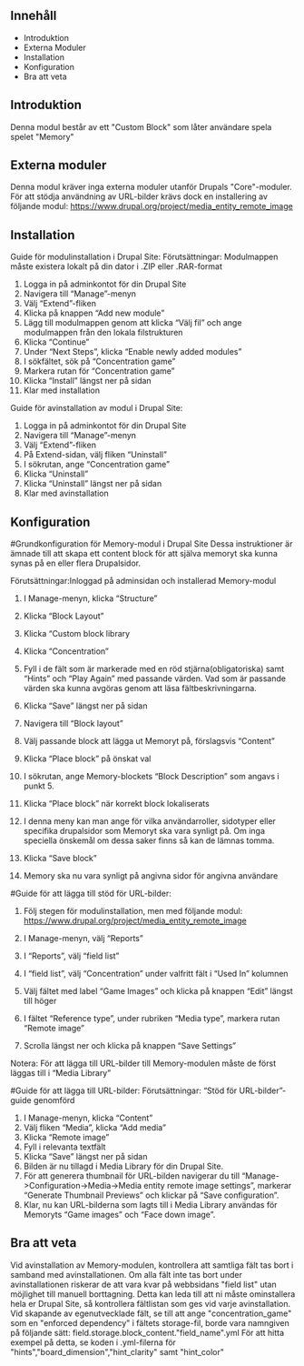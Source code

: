 ## Innehåll

 * Introduktion
 * Externa Moduler
 * Installation
 * Konfiguration
 * Bra att veta

## Introduktion

Denna modul består av ett "Custom Block" som låter användare spela spelet "Memory"

## Externa moduler

Denna modul kräver inga externa moduler utanför Drupals "Core"-moduler.
För att stödja användning av URL-bilder krävs dock en installering av följande modul: https://www.drupal.org/project/media_entity_remote_image

## Installation

Guide för modulinstallation i Drupal Site:
Förutsättningar: Modulmappen måste existera lokalt på din dator i .ZIP eller .RAR-format
1. Logga in på adminkontot för din Drupal Site
2. Navigera till “Manage”-menyn
3. Välj “Extend”-fliken
4. Klicka på knappen “Add new module”
5. Lägg till modulmappen genom att klicka “Välj fil” och ange modulmappen från den lokala filstrukturen
6. Klicka “Continue”
7. Under “Next Steps”, klicka “Enable newly added modules”
8. I sökfältet, sök på “Concentration game”
9. Markera rutan för “Concentration game” 
10. Klicka “Install” längst ner på sidan
11. Klar med installation

Guide för avinstallation av modul i Drupal Site:
1. Logga in på adminkontot för din Drupal Site
2. Navigera till “Manage”-menyn
3. Välj “Extend”-fliken
4. På Extend-sidan, välj fliken “Uninstall”
5. I sökrutan, ange “Concentration game”
6. Klicka “Uninstall”
7. Klicka “Uninstall” längst ner på sidan
8. Klar med avinstallation

## Konfiguration

#Grundkonfiguration för Memory-modul i Drupal Site
Dessa instruktioner är ämnade till att skapa ett content block för att själva memoryt ska kunna synas på en eller flera Drupalsidor.

Förutsättningar:Inloggad på adminsidan och installerad Memory-modul
 
1. I Manage-menyn, klicka “Structure”

2. Klicka “Block Layout”

3. Klicka “Custom block library

4. Klicka “Concentration”

5. Fyll i de fält som är markerade med en röd stjärna(obligatoriska) samt “Hints” och “Play Again” med passande värden. 
   Vad som är passande värden ska kunna avgöras genom att läsa fältbeskrivningarna.

6. Klicka “Save” längst ner på sidan

7. Navigera till “Block layout”

8. Välj passande block att lägga ut Memoryt på, förslagsvis “Content”

9. Klicka “Place block” på önskat val

9. I sökrutan, ange Memory-blockets “Block Description” som angavs i punkt 5.

10. Klicka “Place block” när korrekt block lokaliserats

11. I denna meny kan man ange för vilka användarroller, sidotyper eller specifika drupalsidor som Memoryt ska vara synligt på. Om inga speciella önskemål om dessa         saker finns så kan de lämnas tomma. 

12. Klicka “Save block”

13. Memory ska nu vara synligt på angivna sidor för angivna användare



#Guide för att lägga till stöd för URL-bilder: 
1. Följ stegen för modulinstallation, men med följande modul:
https://www.drupal.org/project/media_entity_remote_image

2. I Manage-menyn, välj “Reports”
3. I “Reports”, välj “field list”
4. I “field list”, välj “Concentration” under valfritt fält i “Used In” kolumnen
5. Välj fältet med label “Game Images” och klicka på knappen “Edit” längst till höger
6. I fältet “Reference type”, under rubriken “Media type”, markera rutan “Remote image”
7. Scrolla längst ner och klicka på knappen “Save Settings”

Notera: För att lägga till URL-bilder till Memory-modulen måste de först läggas till i “Media Library”



#Guide för att lägga till URL-bilder:
Förutsättningar: “Stöd för URL-bilder”-guide genomförd

1. I Manage-menyn, klicka “Content”
2. Välj fliken “Media”, klicka “Add media”
3. Klicka “Remote image”
4. Fyll i relevanta textfält
5. Klicka “Save” längst ner på sidan
6. Bilden är nu tillagd i Media Library för din Drupal Site. 
7. För att generera thumbnail för URL-bilden navigerar du till “Manage->Configuration->Media->Media entity remote image settings”, markerar “Generate Thumbnail            Previews” och klickar på “Save configuration”.
8. Klar, nu kan URL-bilderna som lagts till i Media Library användas för Memoryts “Game images” och “Face down image”.

## Bra att veta

Vid avinstallation av Memory-modulen, kontrollera att samtliga fält tas bort i samband med avinstallationen. Om alla fält inte tas bort under avinstallationen riskerar de att vara kvar på webbsidans "field list" utan möjlighet till manuell borttagning. Detta kan leda till att ni måste ominstallera hela er Drupal Site, så kontrollera fältlistan som ges vid varje avinstallation. Vid skapande av egenutvecklade fält, se till att ange "concentration_game" som en "enforced dependency" i fältets storage-fil, borde vara namngiven på följande sätt: field.storage.block_content."field_name".yml 
För att hitta exempel på detta, se koden i .yml-filerna för "hints","board_dimension","hint_clarity" samt "hint_color"
